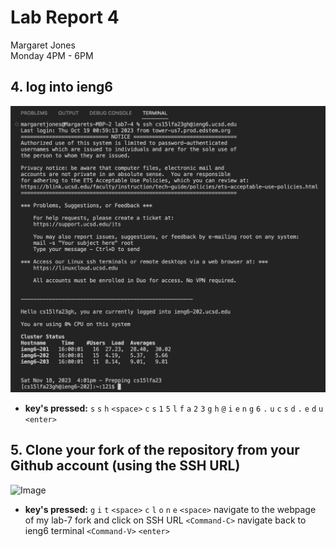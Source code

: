 # **Lab Report 4** <br />
Margaret Jones <br />
Monday 4PM - 6PM <br />

## 4. log into ieng6
![Image](step4.png)
* **key's pressed:**
  ```s``` ```s``` ```h``` ```<space>``` ```c``` ```s``` ```1``` ```5``` ```l``` ```f``` ```a``` ```2``` ```3``` ```g``` ```h``` ```@``` ```i``` ```e``` ```n``` ```g``` ```6``` ```.``` ```u``` ```c``` ```s``` ```d``` ```.``` ```e``` ```d``` ```u``` ```<enter>```


## 5. Clone your fork of the repository from your Github account (using the SSH URL)
![Image](step5.png)
* **key's pressed:**
  ```g``` ```i``` ```t``` ```<space>``` ```c``` ```l``` ```o``` ```n``` ```e``` ```<space>``` navigate to the webpage of my lab-7 fork and click on SSH URL ```<Command-C>``` navigate back to ieng6 terminal ```<Command-V>``` ```<enter>```
